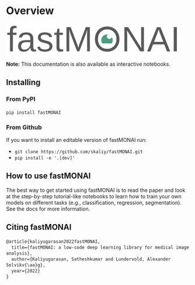 Overview
================

<!-- WARNING: THIS FILE WAS AUTOGENERATED! DO NOT EDIT! -->

![](https://github.com/skaliy/skaliy.github.io/blob/master/assets/fastmonai_v1.png?raw=true)

<b>Note:</b> This documentation is also available as interactive
notebooks.

## Installing

### From PyPI

`pip install fastMONAI`

### From Github

If you want to install an editable version of fastMONAI run:

- `git clone https://github.com/skaliy/fastMONAI.git`
- `pip install -e '.[dev]'`

## How to use fastMONAI

The best way to get started using fastMONAI is to read the paper and
look at the step-by-step tutorial-like notebooks to learn how to train
your own models on different tasks (e.g., classification, regression,
segmentation). See the docs for more information.

## Citing fastMONAI

    @article{kaliyugarasan2022fastMONAI,
      title={fastMONAI: a low-code deep learning library for medical image analysis},
      author={Kaliyugarasan, Satheshkumar and Lundervold, Alexander Selvikv{\aa}g},
      year={2022}
    }

